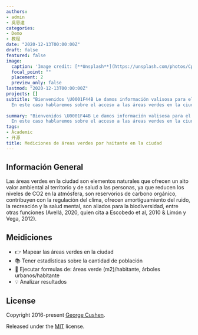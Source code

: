 ```yaml
---
authors:
- admin
- 吳恩達
categories:
- Demo
- 教程
date: "2020-12-13T00:00:00Z"
draft: false
featured: false
image:
  caption: 'Image credit: [**Unsplash**](https://unsplash.com/photos/CpkOjOcXdUY)'
  focal_point: ""
  placement: 2
  preview_only: false
lastmod: "2020-12-13T00:00:00Z"
projects: []
subtitle: "Bienvenidos \U0001F44B Le damos información valisosa para el análisis del territorio. 
  En este caso hablaremos sobre el acceso a las áreas verdes en la ciudad."
  
summary: "Bienvenidos \U0001F44B Le damos información valisosa para el análisis del territorio. 
  En este caso hablaremos sobre el acceso a las áreas verdes en la ciudad."
tags:
- Academic
- 开源
title: Mediciones de áreas verdes por haitante en la ciudad
---
```


## Información General

Las áreas verdes en la ciudad son elementos naturales que ofrecen un alto valor ambiental al territorio y de salud a las personas, ya que reducen los niveles de CO2 en la atmósfera, son reservorios de carbono orgánico, contribuyen con la regulación del clima, ofrecen amortiguamiento del ruido, la recreación y la salud mental, son aliados para la biodiversidad, entre otras funciones (Avellá, 2020, quien cita a Escobedo et al, 2010 & Limón y Vega, 2012). 


## Meidiciones

- 👉 Mapear las áreas verdes en la ciudad
- 📚 Tener estadísticas sobre la cantidad de población
- 💬 Ejecutar formulas de: áreas verde (m2)/habitante, árboles urbanos/habitante
- 💡 Analizar resultados 



## License

Copyright 2016-present [George Cushen](https://georgecushen.com).

Released under the [MIT](https://github.com/wowchemy/wowchemy-hugo-modules/blob/master/LICENSE.md) license.
